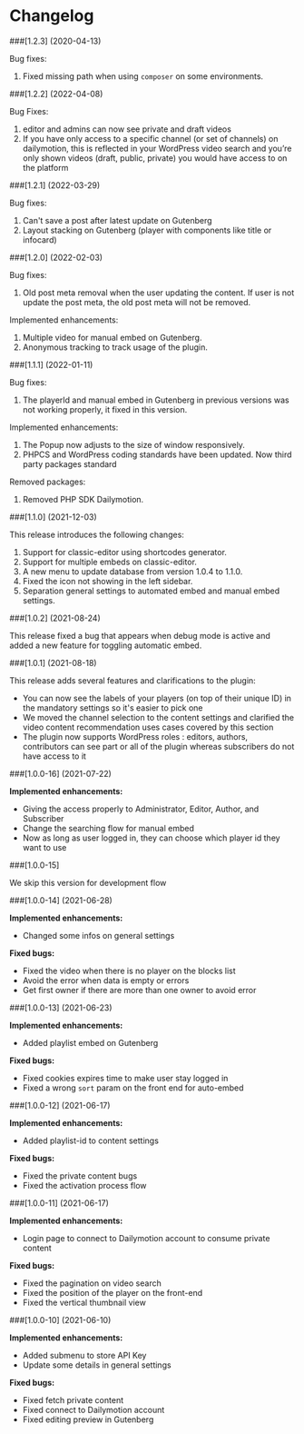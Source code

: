 # Changelog

###[1.2.3] (2020-04-13)

Bug fixes:
1. Fixed missing path when using `composer` on some environments.

###[1.2.2] (2022-04-08)

Bug Fixes:
1. editor and admins can now see private and draft videos
2. If you have only access to a specific channel (or set of channels) on dailymotion, this is reflected in your WordPress video search and you’re only shown videos (draft, public, private) you would have access to on the platform

###[1.2.1] (2022-03-29)

Bug fixes:
1. Can't save a post after latest update on Gutenberg
2. Layout stacking on Gutenberg (player with components like title or infocard)

###[1.2.0] (2022-02-03)

Bug fixes:
1. Old post meta removal when the user updating the content. If user is not update the post meta, the old post meta will not be removed.

Implemented enhancements:
1. Multiple video for manual embed on Gutenberg.
2. Anonymous tracking to track usage of the plugin.

###[1.1.1] (2022-01-11)

Bug fixes:
1. The playerId and manual embed in Gutenberg in previous versions was not working properly, it fixed in this version.

Implemented enhancements:
1. The Popup now adjusts to the size of window responsively.
2. PHPCS and WordPress coding standards have been updated. Now third party packages standard

Removed packages:
1. Removed PHP SDK Dailymotion.

###[1.1.0] (2021-12-03)

This release introduces the following changes:

1. Support for classic-editor using shortcodes generator.
2. Support for multiple embeds on classic-editor.
3. A new menu to update database from version 1.0.4 to 1.1.0.
4. Fixed the icon not showing in the left sidebar.
5. Separation general settings to automated embed and manual embed settings.

###[1.0.2] (2021-08-24)

This release fixed a bug that appears when debug mode is active and added a new feature for toggling automatic embed.

###[1.0.1] (2021-08-18)

This release adds several features and clarifications to the plugin:

- You can now see the labels of your players (on top of their unique ID) in the mandatory settings so it's easier to pick one
- We moved the channel selection to the content settings and clarified the video content recommendation uses cases covered by this section
- The plugin now supports WordPress roles : editors, authors, contributors can see part or all of the plugin whereas subscribers do not have access to it


###[1.0.0-16] (2021-07-22)

**Implemented enhancements:**
- Giving the access properly to Administrator, Editor, Author, and Subscriber
- Change the searching flow for manual embed
- Now as long as user logged in, they can choose which player id they want to use

###[1.0.0-15]

We skip this version for development flow

###[1.0.0-14] (2021-06-28)

**Implemented enhancements:**
- Changed some infos on general settings

**Fixed bugs:**
- Fixed the video when there is no player on the blocks list
- Avoid the error when data is empty or errors
- Get first owner if there are more than one owner to avoid error


###[1.0.0-13] (2021-06-23)

**Implemented enhancements:**
- Added playlist embed on Gutenberg

**Fixed bugs:**
- Fixed cookies expires time to make user stay logged in
- Fixed a wrong `sort` param on the front end for auto-embed


###[1.0.0-12] (2021-06-17)

**Implemented enhancements:**
- Added playlist-id to content settings

**Fixed bugs:**
- Fixed the private content bugs
- Fixed the activation process flow


###[1.0.0-11] (2021-06-17)

**Implemented enhancements:**
- Login page to connect to Dailymotion account to consume private content 

**Fixed bugs:**
- Fixed the pagination on video search 
- Fixed the position of the player on the front-end
- Fixed the vertical thumbnail view


###[1.0.0-10] (2021-06-10)

**Implemented enhancements:**
- Added submenu to store API Key
- Update some details in general settings

**Fixed bugs:**
- Fixed fetch private content
- Fixed connect to Dailymotion account
- Fixed editing preview in Gutenberg
